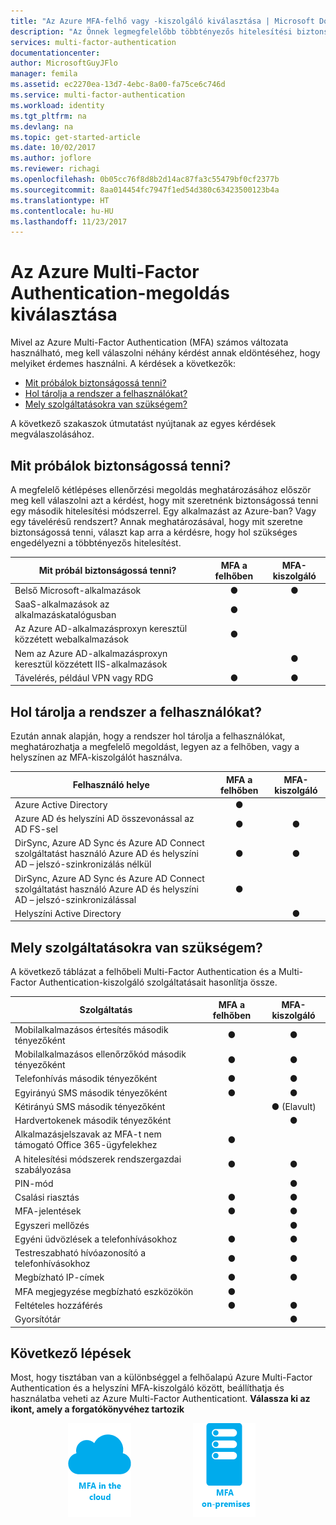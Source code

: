 ```yaml
---
title: "Az Azure MFA-felhő vagy -kiszolgáló kiválasztása | Microsoft Docs"
description: "Az Önnek legmegfelelőbb többtényezős hitelesítési biztonsági megoldás kiválasztásához döntse el, mit szeretne biztonságossá tenni, és hol tárolja a rendszer a felhasználóit.  Ezután válassza a felhő, az MFA-kiszolgáló vagy az AD FS lehetőséget."
services: multi-factor-authentication
documentationcenter: 
author: MicrosoftGuyJFlo
manager: femila
ms.assetid: ec2270ea-13d7-4ebc-8a00-fa75ce6c746d
ms.service: multi-factor-authentication
ms.workload: identity
ms.tgt_pltfrm: na
ms.devlang: na
ms.topic: get-started-article
ms.date: 10/02/2017
ms.author: joflore
ms.reviewer: richagi
ms.openlocfilehash: 0b05cc76f8d8b2d14ac87fa3c55479bf0cf2377b
ms.sourcegitcommit: 8aa014454fc7947f1ed54d380c63423500123b4a
ms.translationtype: HT
ms.contentlocale: hu-HU
ms.lasthandoff: 11/23/2017
---
```

# <a name="choose-the-azure-multi-factor-authentication-solution-for-you"></a>Az Azure Multi-Factor Authentication-megoldás kiválasztása
Mivel az Azure Multi-Factor Authentication (MFA) számos változata használható, meg kell válaszolni néhány kérdést annak eldöntéséhez, hogy melyiket érdemes használni.  A kérdések a következők:

* [Mit próbálok biztonságossá tenni?](#what-am-i-trying-to-secure)
* [Hol tárolja a rendszer a felhasználókat?](#where-are-the-users-located)
* [Mely szolgáltatásokra van szükségem?](#what-features-do-i-need)

A következő szakaszok útmutatást nyújtanak az egyes kérdések megválaszolásához.

## <a name="what-am-i-trying-to-secure"></a>Mit próbálok biztonságossá tenni?
A megfelelő kétlépéses ellenőrzési megoldás meghatározásához először meg kell válaszolni azt a kérdést, hogy mit szeretnénk biztonságossá tenni egy második hitelesítési módszerrel.  Egy alkalmazást az Azure-ban?  Vagy egy távelérésű rendszert?  Annak meghatározásával, hogy mit szeretne biztonságossá tenni, választ kap arra a kérdésre, hogy hol szükséges engedélyezni a többtényezős hitelesítést.  

| Mit próbál biztonságossá tenni? | MFA a felhőben | MFA-kiszolgáló |
| --- |:---:|:---:|
| Belső Microsoft-alkalmazások |● |● |
| SaaS-alkalmazások az alkalmazáskatalógusban |● |  |
| Az Azure AD-alkalmazásproxyn keresztül közzétett webalkalmazások |● |  |
| Nem az Azure AD-alkalmazásproxyn keresztül közzétett IIS-alkalmazások | |● |
| Távelérés, például VPN vagy RDG | ● | ● |

## <a name="where-are-the-users-located"></a>Hol tárolja a rendszer a felhasználókat?
Ezután annak alapján, hogy a rendszer hol tárolja a felhasználókat, meghatározhatja a megfelelő megoldást, legyen az a felhőben, vagy a helyszínen az MFA-kiszolgálót használva.

| Felhasználó helye | MFA a felhőben | MFA-kiszolgáló |
| --- |:---:|:---:|
| Azure Active Directory |● | |
| Azure AD és helyszíni AD összevonással az AD FS-sel |● |● |
| DirSync, Azure AD Sync és Azure AD Connect szolgáltatást használó Azure AD és helyszíni AD – jelszó-szinkronizálás nélkül |● |● |
| DirSync, Azure AD Sync és Azure AD Connect szolgáltatást használó Azure AD és helyszíni AD – jelszó-szinkronizálással |● | |
| Helyszíni Active Directory | |● |

## <a name="what-features-do-i-need"></a>Mely szolgáltatásokra van szükségem?
A következő táblázat a felhőbeli Multi-Factor Authentication és a Multi-Factor Authentication-kiszolgáló szolgáltatásait hasonlítja össze.

| Szolgáltatás | MFA a felhőben | MFA-kiszolgáló |
| --- |:---:|:---:|
| Mobilalkalmazásos értesítés második tényezőként | ● | ● |
| Mobilalkalmazásos ellenőrzőkód második tényezőként | ● | ● |
| Telefonhívás második tényezőként | ● | ● |
| Egyirányú SMS második tényezőként | ● | ● |
| Kétirányú SMS második tényezőként | | ●  (Elavult)| 
| Hardvertokenek második tényezőként | | ● |
| Alkalmazásjelszavak az MFA-t nem támogató Office 365-ügyfelekhez | ● | |
| A hitelesítési módszerek rendszergazdai szabályozása | ● | ● |
| PIN-mód | | ● |
| Csalási riasztás |● | ● |
| MFA-jelentések |● | ● |
| Egyszeri mellőzés | | ● |
| Egyéni üdvözlések a telefonhívásokhoz | ● | ● |
| Testreszabható hívóazonosító a telefonhívásokhoz | ● | ● |
| Megbízható IP-címek | ● | ● |
| MFA megjegyzése megbízható eszközökön | ● | |
| Feltételes hozzáférés | ● | ● |
| Gyorsítótár |  | ● |

## <a name="next-steps"></a>Következő lépések

Most, hogy tisztában van a különbséggel a felhőalapú Azure Multi-Factor Authentication és a helyszíni MFA-kiszolgáló között, beállíthatja és használatba veheti az Azure Multi-Factor Authenticationt. **Válassza ki az ikont, amely a forgatókönyvéhez tartozik**

<center>

[![MFA a felhőben](./media/multi-factor-authentication-get-started/cloud2.png)](multi-factor-authentication-get-started-cloud.md)&nbsp;&nbsp;&nbsp;&nbsp;&nbsp;&nbsp;&nbsp;&nbsp;&nbsp;&nbsp;&nbsp;&nbsp;&nbsp;&nbsp;&nbsp;&nbsp;&nbsp;&nbsp;&nbsp;&nbsp;&nbsp;&nbsp;&nbsp;&nbsp;&nbsp;[![MFA-kiszolgáló](./media/multi-factor-authentication-get-started/server2.png)](multi-factor-authentication-get-started-server.md)&nbsp;&nbsp;&nbsp;&nbsp;&nbsp;</center>
